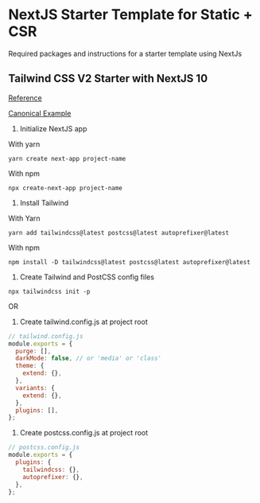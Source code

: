 # NextJS Starter Template for Static + CSR

Required packages and instructions for a starter template using NextJs

## Tailwind CSS V2 Starter with NextJS 10

[Reference](https://tailwindcss.com/docs/guides/nextjs)

[Canonical Example](https://github.com/vercel/next.js/tree/canary/examples/with-tailwindcss)

1. Initialize NextJS app

With yarn

```shell
yarn create next-app project-name
```

With npm

```shell
npx create-next-app project-name
```

1. Install Tailwind

With Yarn

```shell
yarn add tailwindcss@latest postcss@latest autoprefixer@latest
```

With npm

```shell
npm install -D tailwindcss@latest postcss@latest autoprefixer@latest
```

1. Create Tailwind and PostCSS config files

```shell
npx tailwindcss init -p
```

OR

1. Create tailwind.config.js at project root

```javascript
// tailwind.config.js
module.exports = {
  purge: [],
  darkMode: false, // or 'media' or 'class'
  theme: {
    extend: {},
  },
  variants: {
    extend: {},
  },
  plugins: [],
};
```

1. Create postcss.config.js at project root

```javascript
// postcss.config.js
module.exports = {
  plugins: {
    tailwindcss: {},
    autoprefixer: {},
  },
};
```
